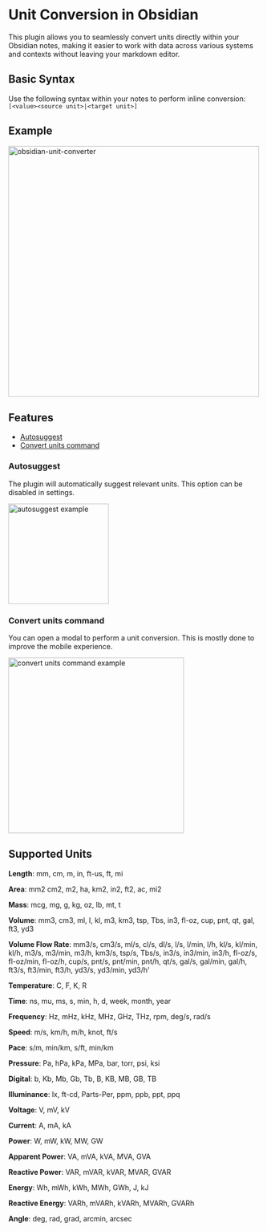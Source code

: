 # Unit Conversion in Obsidian

This plugin allows you to seamlessly convert units directly within your Obsidian notes, making it easier to work with data across various systems and contexts without leaving your markdown editor.

## Basic Syntax
Use the following syntax within your notes to perform inline conversion:
`[<value><source unit>|<target unit>]`

## Example

<img src="https://github.com/user-attachments/assets/a191b540-decd-4f2e-930b-0aa8a9f71678" alt="obsidian-unit-converter" width="500">


## Features

- [Autosuggest](#autosuggest)
- [Convert units command](#convert-units-command)

### Autosuggest

The plugin will automatically suggest relevant units. This option can be disabled in settings.

<img src="https://github.com/user-attachments/assets/b6988894-83da-4a76-8ca9-87f335d72082" alt="autosuggest example" width="200">

### Convert units command

You can open a modal to perform a unit conversion. This is mostly done to improve the mobile experience.

<img src="https://github.com/user-attachments/assets/ca168075-8408-41e3-812f-181c511b1585" alt="convert units command example" width="350">

## Supported Units

**Length**: mm, cm, m, in, ft-us, ft, mi

**Area**: mm2 cm2, m2, ha, km2, in2, ft2, ac, mi2

**Mass**: mcg, mg, g, kg, oz, lb, mt, t

**Volume**: mm3, cm3, ml, l, kl, m3, km3, tsp, Tbs, in3, fl-oz, cup, pnt, qt, gal, ft3, yd3

**Volume Flow Rate**: mm3/s, cm3/s, ml/s, cl/s, dl/s, l/s, l/min, l/h, kl/s, kl/min, kl/h, m3/s, m3/min, m3/h, km3/s, tsp/s, Tbs/s, in3/s, in3/min, in3/h, fl-oz/s, fl-oz/min, fl-oz/h, cup/s, pnt/s, pnt/min, pnt/h, qt/s, gal/s, gal/min, gal/h, ft3/s, ft3/min, ft3/h, yd3/s, yd3/min, yd3/h'

**Temperature**: C, F, K, R

**Time**: ns, mu, ms, s, min, h, d, week, month, year

**Frequency**: Hz, mHz, kHz, MHz, GHz, THz, rpm, deg/s, rad/s

**Speed**: m/s, km/h, m/h, knot, ft/s

**Pace**: s/m, min/km, s/ft, min/km

**Pressure**: Pa, hPa, kPa, MPa, bar, torr, psi, ksi

**Digital**: b, Kb, Mb, Gb, Tb, B, KB, MB, GB, TB

**Illuminance**: lx, ft-cd, Parts-Per, ppm, ppb, ppt, ppq

**Voltage**: V, mV, kV

**Current**: A, mA, kA

**Power**: W, mW, kW, MW, GW

**Apparent Power**: VA, mVA, kVA, MVA, GVA

**Reactive Power**: VAR, mVAR, kVAR, MVAR, GVAR

**Energy**: Wh, mWh, kWh, MWh, GWh, J, kJ

**Reactive Energy**: VARh, mVARh, kVARh, MVARh, GVARh

**Angle**: deg, rad, grad, arcmin, arcsec
